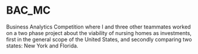 # BAC_MC
Business Analytics Competition where I and three other teammates worked on a two phase project about the viability of nursing homes as investments, first in the general scope of the United States, and secondly comparing two states: New York and Florida.
